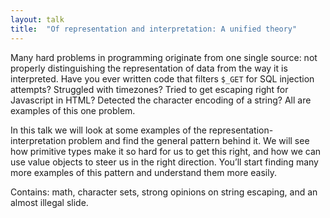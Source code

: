 ```yaml
---
layout: talk
title:  "Of representation and interpretation: A unified theory"
---
```


Many hard problems in programming originate from one single source: not properly distinguishing the representation
of data from the way it is interpreted. Have you ever written code that filters `$_GET` for SQL injection attempts?
Struggled with timezones? Tried to get escaping right for Javascript in HTML? Detected the character encoding of a
string? All are examples of this one problem.

In this talk we will look at some examples of the representation-interpretation problem and find the general pattern
behind it. We will see how primitive types make it so hard for us to get this right, and how we can use value objects
to steer us in the right direction. You’ll start finding many more examples of this pattern and understand them more
easily.

Contains: math, character sets, strong opinions on string escaping, and an almost illegal slide.